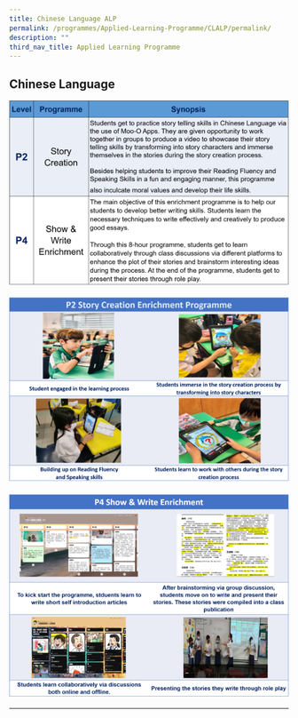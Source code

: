 ```yaml
---
title: Chinese Language ALP
permalink: /programmes/Applied-Learning-Programme/CLALP/permalink/
description: ""
third_nav_title: Applied Learning Programme
---
```


## **Chinese Language**
![](/images/CL.png)

![](/images/CL2.png)

![](/images/CL3.png)

---
